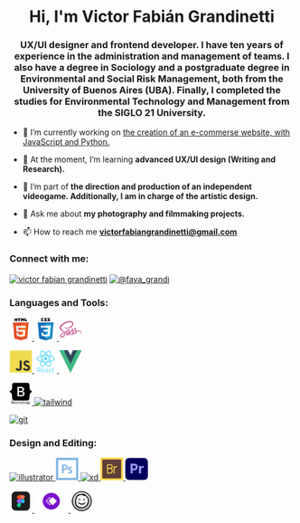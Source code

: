 <h1 align="center">Hi, I'm Victor Fabián Grandinetti</h1>
<h3 align="center">UX/UI designer and frontend developer. I have ten years of experience in the administration and management of teams. I also have a degree in Sociology and a postgraduate degree in Environmental and Social Risk Management, both from the University of Buenos Aires (UBA). Finally, I completed the studies for Environmental Technology and Management from the SIGLO 21 University.</h3>

- 🔭 I’m currently working on [the creation of an e-commerse website, with JavaScript and Python.](https://github.com/BrianLeoGoldman/CodoACodo.git)

- 🌱 At the moment, I’m learning **advanced UX/UI design (Writing and Research).**

- 👯 I’m part of **the direction and production of an independent videogame. Additionally, I am in charge of the artistic design.**

- 💬 Ask me about **my photography and filmmaking projects.**

- 📫 How to reach me **victorfabiangrandinetti@gmail.com**

<h3 align="left">Connect with me:</h3>
<p align="left"><a href="https://www.linkedin.com/in/victor-fabian-grandinetti-72075314b/?originalSubdomain=ar" target="blank"><img align="center" src="https://raw.githubusercontent.com/rahuldkjain/github-profile-readme-generator/master/src/images/icons/Social/linked-in-alt.svg" alt="victor fabian grandinetti" height="30" width="40" /></a>
<a href="https://www.instagram.com/fava_grandi/" target="blank"><img align="center" src="https://raw.githubusercontent.com/rahuldkjain/github-profile-readme-generator/master/src/images/icons/Social/instagram.svg" alt="@fava_grandi" height="30" width="40" /></a>
</p>
<h3 align="left">Languages and Tools:</h3>
<p align="left"><a href="https://www.w3.org/html/" target="_blank" rel="noreferrer"> <img src="https://raw.githubusercontent.com/devicons/devicon/master/icons/html5/html5-original-wordmark.svg" alt="html5" width="40" height="40"/> </a> <a href="https://www.w3schools.com/css/" target="_blank" rel="noreferrer"> <img src="https://raw.githubusercontent.com/devicons/devicon/master/icons/css3/css3-original-wordmark.svg" alt="css3" width="40" height="40"/> </a> <a href="https://sass-lang.com" target="_blank" rel="noreferrer"> <img src="https://raw.githubusercontent.com/devicons/devicon/master/icons/sass/sass-original.svg" alt="sass" width="40" height="40"/> </a>

<a href="https://developer.mozilla.org/en-US/docs/Web/JavaScript" target="_blank" rel="noreferrer"> <img src="https://raw.githubusercontent.com/devicons/devicon/master/icons/javascript/javascript-original.svg" alt="javascript" width="40" height="40"/> </a> <a href="https://reactjs.org/" target="_blank" rel="noreferrer"> <img src="https://raw.githubusercontent.com/devicons/devicon/master/icons/react/react-original-wordmark.svg" alt="react" width="40" height="40"/> </a> <a href="https://vuejs.org/" target="_blank" rel="noreferrer"> <img src="./img/vue.png" alt="vue" width="40" height="40"/> </a> 

<a href="https://getbootstrap.com" target="_blank" rel="noreferrer"> <img src="https://raw.githubusercontent.com/devicons/devicon/master/icons/bootstrap/bootstrap-plain-wordmark.svg" alt="bootstrap" width="40" height="40"/> </a>   <a href="https://tailwindcss.com/" target="_blank" rel="noreferrer"> <img src="https://www.vectorlogo.zone/logos/tailwindcss/tailwindcss-icon.svg" alt="tailwind" width="40" height="40"/> </a>

<a href="https://git-scm.com/" target="_blank" rel="noreferrer"> <img src="https://www.vectorlogo.zone/logos/git-scm/git-scm-icon.svg" alt="git" width="40" height="40"/> </a> </p>

<h3 align="left">Design and Editing:</h3>
<p align="left"><a href="https://www.adobe.com/in/products/illustrator.html" target="_blank" rel="noreferrer"> <img src="https://www.vectorlogo.zone/logos/adobe_illustrator/adobe_illustrator-icon.svg" alt="illustrator" width="40" height="40"/> </a>  <a href="https://www.photoshop.com/en" target="_blank" rel="noreferrer"> <img src="https://raw.githubusercontent.com/devicons/devicon/master/icons/photoshop/photoshop-line.svg" alt="photoshop" width="40" height="40"/> </a> <a href="https://www.adobe.com/products/xd.html" target="_blank" rel="noreferrer"> <img src="https://cdn.worldvectorlogo.com/logos/adobe-xd.svg" alt="xd" width="40" height="40"/> </a><a href="https://www.adobe.com" target="_blank" rel="noreferrer"> <img src="./img/bridge.png" alt="bridge" width="40" height="40"/> </a><a href="https://www.adobe.com" target="_blank" rel="noreferrer"> <img src="./img/premiere.png" alt="premiere" width="40" height="40"/> </a>

<a href="https://www.figma.com" target="_blank" rel="noreferrer"> <img src="./img/figma.png" alt="figma" width="40" height="40"/><a href="https://www.whimsical.com" target="_blank" rel="noreferrer"> <img src="./img/whimsical.png" alt="whimsical" width="60" height="40"/> </a> <a href="https://www.balsamiq.com" target="_blank" rel="noreferrer"> <img src="./img/balsamiq.png" alt="balsamiq" width="40" height="40"/> </p>

